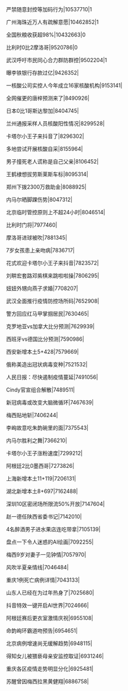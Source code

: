 严禁随意封控等加码行为|10537710|1

广州海珠近万人有疏解意愿|10462852|1

全国秋粮收获超98%|10432663|0

比利时0比2摩洛哥|9520786|0

武汉呼吁市民同心合力群防群控|9502204|1

曝李铁银行存款过亿|9426352|

一核酸公司实控人今年成立16家核酸机构|9153141|

全网催更的唐梓预测来了|8490926|

日本0比1哥斯达黎加|8404745|

兰州通报采样人员核酸阳性情况|8299528|

卡塔尔小王子来抖音了|8296302|

多地尝试开展核酸自采|8155964|

男子撞死老人谎称是自己父亲|8106452|

王鹤棣想拔劳斯莱斯车标|8095314|

郑州下拨2300万救助金|8088925|

内马尔晒脚踝伤势|8047312|

北京临时管控原则上不超24小时|8046514|

比利时门将|7977460|

摩洛哥进球被吹|7881345|

7岁女孩患上亲吻病|7836717|

花式欢迎卡塔尔小王子来抖音|7823572|

刘畊宏套路邓紫棋来跳啦啦操|7806295|

妞妞外甥向燕子求婚|7708207|

武汉全面推行疫情防控场所码|7652908|

警方回应红马甲掌掴居民|7630465|

克罗地亚vs加拿大比分预测|7629939|

西班牙vs德国比分预测|7590986|

西安新增本土5+428|7579669|

俄称美造出冠状病毒变种|7521532|

人民日报：尽快遏制疫情蔓延|7491056|

Cindy官宣组合解散|7489511|

新冠病毒或改变大脑微循环|7467639|

梅西贴地斩|7406244|

李峋故意吃朱韵碗里的面|7375543|

内马尔胜利之舞|7366210|

卡塔尔小王子涨粉速度|7299212|

阿根廷2比0墨西哥|7273826|

上海新增本土11+119|7206131|

湖北新增本土8+697|7162488|

深圳10区密闭场所限流50%开放|7147604|

赵一德任陕西省委书记|7142010|

4名醉酒男子进水果店连吃带拿|7105139|

盘点一下令人迷惑的AI绘画|7092255|

梅西9岁对妻子一见钟情|7057970|

风吹半夏亲情线|7046484|

重庆1例死亡病例详情|7043133|

山东人已经在为过年热身了|7025680|

抖音特效一键开启AI世界|7024666|

阿根廷赛后更衣室激情庆祝|6955108|

命韵峋环霸道吻预告|6954651|

北京病例增速尚无缓解趋势|6948115|

得知女儿被猥亵母亲安监控取证|6931246|

重庆各区疫情走势明显分化|6925481|

苏醒曾因梅西拉黑黄健翔|6886758|

